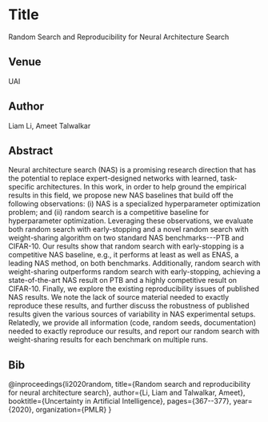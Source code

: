 # Title
Random Search and Reproducibility for Neural Architecture Search

## Venue
UAI

## Author
Liam Li, Ameet Talwalkar

## Abstract
Neural architecture search (NAS) is a promising research direction that has the potential to replace expert-designed networks with learned, task-specific architectures. In this work, in order to help ground the empirical results in this field, we propose new NAS baselines that build off the following observations: (i) NAS is a specialized hyperparameter optimization problem; and (ii) random search is a competitive baseline for hyperparameter optimization. Leveraging these observations, we evaluate both random search with early-stopping and a novel random search with weight-sharing algorithm on two standard NAS benchmarks---PTB and CIFAR-10. Our results show that random search with early-stopping is a competitive NAS baseline, e.g., it performs at least as well as ENAS, a leading NAS method, on both benchmarks. Additionally, random search with weight-sharing outperforms random search with early-stopping, achieving a state-of-the-art NAS result on PTB and a highly competitive result on CIFAR-10. Finally, we explore the existing reproducibility issues of published NAS results. We note the lack of source material needed to exactly reproduce these results, and further discuss the robustness of published results given the various sources of variability in NAS experimental setups. Relatedly, we provide all information (code, random seeds, documentation) needed to exactly reproduce our results, and report our random search with weight-sharing results for each benchmark on multiple runs.

## Bib
@inproceedings{li2020random,
  title={Random search and reproducibility for neural architecture search},
  author={Li, Liam and Talwalkar, Ameet},
  booktitle={Uncertainty in Artificial Intelligence},
  pages={367--377},
  year={2020},
  organization={PMLR}
}